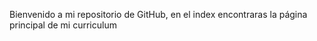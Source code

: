 Bienvenido a mi repositorio de GitHub, en el index encontraras la página principal de mi curriculum
